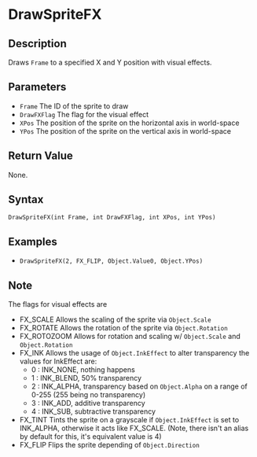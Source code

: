 # DrawSpriteFX

## Description
Draws `Frame` to a specified X and Y position with visual effects.

## Parameters
- `Frame`
The ID of the sprite to draw
- `DrawFXFlag`
The flag for the visual effect
- `XPos`
The position of the sprite on the horizontal axis in world-space
- `YPos`
The position of the sprite on the vertical axis in world-space

## Return Value
None.

## Syntax
```DrawSpriteFX(int Frame, int DrawFXFlag, int XPos, int YPos)```

## Examples
- ```DrawSpriteFX(2, FX_FLIP, Object.Value0, Object.YPos)```

## Note
The flags for visual effects are
- FX_SCALE
Allows the scaling of the sprite via `Object.Scale`
- FX_ROTATE
Allows the rotation of the sprite via `Object.Rotation`
- FX_ROTOZOOM
Allows for rotation and scaling w/ `Object.Scale` and `Object.Rotation`
- FX_INK
Allows the usage of `Object.InkEffect` to alter transparency
    the values for InkEffect are:
    - 0 : INK_NONE, nothing happens
    - 1 : INK_BLEND, 50% transparency
    - 2 : INK_ALPHA, transparency based on `Object.Alpha` on a range of 0-255 (255 being no transparency)
    - 3 : INK_ADD, additive transparency
    - 4 : INK_SUB, subtractive transparency
- FX_TINT
Tints the sprite on a grayscale if `Object.InkEffect` is set to INK_ALPHA, otherwise it acts like FX_SCALE. (Note, there isn't an alias by default for this, it's equivalent value is 4)
- FX_FLIP
Flips the sprite depending of `Object.Direction`